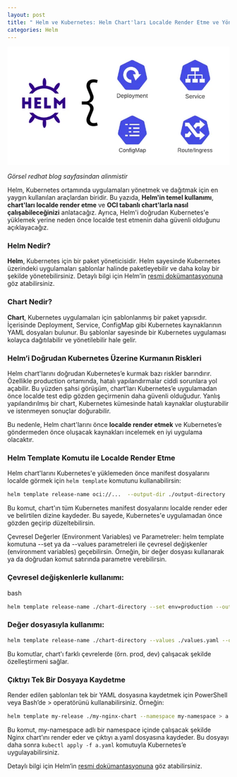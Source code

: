 ```yaml
---
layout: post
title: " Helm ve Kubernetes: Helm Chart'ları Localde Render Etme ve Yönetme"
categories: Helm
---
```


![image](/assets/img/image1-4.png.png)

*Görsel redhat blog sayfasindan alinmistir*

Helm, Kubernetes ortamında uygulamaları yönetmek ve dağıtmak için en yaygın kullanılan araçlardan biridir. Bu yazıda, **Helm'in temel kullanımı**, **chart'ları localde render etme** ve **OCI tabanlı chart'larla nasıl çalışabileceğinizi** anlatacağız. Ayrıca, Helm'i doğrudan Kubernetes'e yüklemek yerine neden önce localde test etmenin daha güvenli olduğunu açıklayacağız.

### Helm Nedir?

**Helm**, Kubernetes için bir paket yöneticisidir. Helm sayesinde Kubernetes üzerindeki uygulamaları şablonlar halinde paketleyebilir ve daha kolay bir şekilde yönetebilirsiniz. Detaylı bilgi için Helm’in [resmi dokümantasyonuna](https://helm.sh/docs/) göz atabilirsiniz.

### Chart Nedir?

**Chart**, Kubernetes uygulamaları için şablonlanmış bir paket yapısıdır. İçerisinde Deployment, Service, ConfigMap gibi Kubernetes kaynaklarının YAML dosyaları bulunur. Bu şablonlar sayesinde bir Kubernetes uygulaması kolayca dağıtılabilir ve yönetilebilir hale gelir.

### Helm’i Doğrudan Kubernetes Üzerine Kurmanın Riskleri

Helm chart'larını doğrudan Kubernetes’e kurmak bazı riskler barındırır. Özellikle production ortamında, hatalı yapılandırmalar ciddi sorunlara yol açabilir. Bu yüzden şahsi görüşüm, chart’ları Kubernetes’e uygulamadan önce localde test edip gözden geçirmenin daha güvenli olduğudur. Yanlış yapılandırılmış bir chart, Kubernetes kümesinde hatalı kaynaklar oluşturabilir ve istenmeyen sonuçlar doğurabilir.

Bu nedenle, Helm chart'larını önce **localde render etmek** ve Kubernetes’e göndermeden önce oluşacak kaynakları incelemek en iyi uygulama olacaktır.

### Helm Template Komutu ile Localde Render Etme
Helm chart'larını Kubernetes'e yüklemeden önce manifest dosyalarını localde görmek için `helm template` komutunu kullanabilirsin:

```bash
helm template release-name oci://...  --output-dir ./output-directory
```

Bu komut, chart'ın tüm Kubernetes manifest dosyalarını localde render eder ve belirtilen dizine kaydeder. Bu sayede, Kubernetes'e uygulamadan önce gözden geçirip düzeltebilirsin.

Çevresel Değerler (Environment Variables) ve Parametreler:
helm template komutuna --set ya da --values parametreleri ile çevresel değişkenler (environment variables) geçebilirsin. Örneğin, bir değer dosyası kullanarak ya da doğrudan komut satırında parametre verebilirsin.

### Çevresel değişkenlerle kullanımı:

bash
```bash
helm template release-name ./chart-directory --set env=production --output-dir ./output-directory
```

### Değer dosyasıyla kullanımı:
```bash
helm template release-name ./chart-directory --values ./values.yaml --output-dir ./output-directory
```
Bu komutlar, chart'ı farklı çevrelerde (örn. prod, dev) çalışacak şekilde özelleştirmeni sağlar.

### Çıktıyı Tek Bir Dosyaya Kaydetme
Render edilen şablonları tek bir YAML dosyasına kaydetmek için PowerShell veya Bash’de > operatörünü kullanabilirsiniz. Örneğin:
```bash
helm template my-release ./my-nginx-chart --namespace my-namespace > a.yaml
```
Bu komut, my-namespace adlı bir namespace içinde çalışacak şekilde Nginx chart’ını render eder ve çıktıyı a.yaml dosyasına kaydeder. Bu dosyayı daha sonra ``kubectl apply -f a.yaml`` komutuyla Kubernetes’e uygulayabilirsiniz.

Detaylı bilgi için Helm’in [resmi dokümantasyonuna](https://helm.sh/docs/) göz atabilirsiniz.
